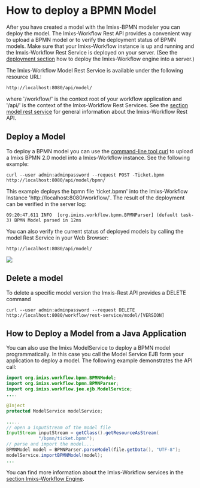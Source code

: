 # How to deploy a BPMN Model

After you have created a model with the Imixs-BPMN modeler you can deploy the model. The Imixs-Workflow Rest API provides a convenient way to upload a BPMN model or to verify the deployment
status of BPMN models. Make sure that your Imixs-Workflow instance is up and running and the Imxis-Workflow Rest Service is deployed on your server. (See the [deployment section](../deployment/index.html) how to deploy the Imixs-Workflow engine into a server.)

The Imixs-Workflow Model Rest Service is available under the following resource URL:

    http://localhost:8080/api/model/

where '/workflow/' is the context root of your workflow application and '/api/' is the
context of the Imixs-Workflow Rest Services. See the [section model rest service](../restapi/modelservice.html) for general information about the Imixs-Workflow Rest API.

## Deploy a Model

To deploy a BPMN model you can use the [command-line tool curl](https://en.wikipedia.org/wiki/CURL) to upload a Imixs BPMN 2.0 model into a Imixs-Workflow instance.
See the following example:

    curl --user admin:adminpassword --request POST -Ticket.bpmn http://localhost:8080/api/model/bpmn/

This example deploys the bpmn file 'ticket.bpmn' into the Imixs-Workflow Instance 'http://localhost:8080/workflow/'. The result of the deployment can be verified in the server log:

    09:20:47,611 INFO  [org.imixs.workflow.bpmn.BPMNParser] (default task-3) BPMN Model parsed in 12ms

You can also verify the current status of deployed models by calling the model Rest Service in your Web Browser:

    http://localhost:8080/api/model/

<img src="../images/modelling/bpmn_screen_28.png"/> 


## Delete a model

To delete a specific model version the Imxis-Rest API provides a DELETE command

    curl --user admin:adminpassword --request DELETE http://localhost:8080/workflow/rest-service/model/[VERSION]

## How to Deploy a Model from a Java Application

You can also use the Imixs ModelService to deploy a BPMN model programmatically. In this case you call the Model Service EJB form your application to deploy a model. The following example demonstrates the API call:

```java
import org.imixs.workflow.bpmn.BPMNModel;
import org.imixs.workflow.bpmn.BPMNParser;
import org.imixs.workflow.jee.ejb.ModelService;
....

@Inject
protected ModelService modelService;

.....
// open a inputStream of the model file
InputStream inputStream = getClass().getResourceAsStream(
			"/bpmn/ticket.bpmn");
// parse and import the model....
BPMNModel model = BPMNParser.parseModel(file.getData(), "UTF-8");
modelService.importBPMNModel(model);
...
```

You can find more information about the Imixs-Workflow services in the [section Imixs-Workflow Engine](../engine/index.html).

